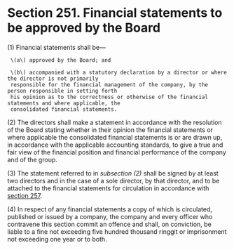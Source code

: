 # Section 251. Financial statements to be approved by the Board

\(1\) Financial statements shall be—

     \(a\) approved by the Board; and

     \(b\) accompanied with a statutory declaration by a director or where the director is not primarily  
     responsible for the financial management of the company, by the person responsible in setting forth  
     his opinion as to the correctness or otherwise of the financial statements and where applicable, the  
     consolidated financial statements.

\(2\) The directors shall make a statement in accordance with the resolution of the Board stating whether in their opinion the financial statements or where applicable the consolidated financial statements is or are drawn up, in accordance with the applicable accounting standards, to give a true and fair view of the financial position and financial performance of the company and of the group.

\(3\) The statement referred to in _subsection \(2\)_ shall be signed by at least two directors and in the case of a sole director, by that director, and to be attached to the financial statements for circulation in accordance with [section 257](section-257.-duty-to-circulate-copies-of-financial-statements-and-reports.md).

\(4\) In respect of any financial statements a copy of which is circulated, published or issued by a company, the company and every officer who contravene this section commit an offence and shall, on conviction, be liable to a fine not exceeding five hundred thousand ringgit or imprisonment not exceeding one year or to both.

